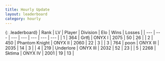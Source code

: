 ```yaml
---
title: Hourly Update
layout: leaderboard
category: hourly
---
```


{: .leaderboard}
| Rank | LV | Player | Division | Elo | Wins | Losses |
| --- | --- | --- | --- | --- | --- | --- |
| <span data-change="0">1</span> | 364 | <span title="ID: 742306">Grtfj</span> | ONYX I | <span data-change="0">2075</span> | <span data-change="0">50</span> | <span data-change="0">26</span> |
| <span data-change="0">2</span> | 450 | <span title="ID: 742939">Phantom Knight</span> | ONYX II | <span data-change="0">2060</span> | <span data-change="0">22</span> | <span data-change="0">3</span> |
| <span data-change="1">3</span> | 764 | <span title="ID: 540690">poon</span> | ONYX III | <span data-change="11">2035</span> | <span data-change="1">14</span> | <span data-change="0">3</span> |
| <span data-change="-1">4</span> | 219 | <span title="ID: 745122">Underlore</span> | ONYX III | <span data-change="0">2032</span> | <span data-change="0">52</span> | <span data-change="0">23</span> |
| <span data-change="0">5</span> | 2268 | <span title="ID: 353063">Sktima</span> | ONYX IV | <span data-change="0">2001</span> | <span data-change="0">19</span> | <span data-change="0">13</span> |